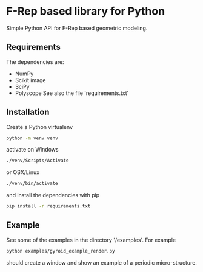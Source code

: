 # F-Rep based library for Python 
Simple Python API for F-Rep based geometric modeling. 

## Requirements 
The dependencies are: 
- NumPy
- Scikit image
- SciPy
- Polyscope
See also the file 'requirements.txt'

## Installation 
Create a Python virtualenv
```bash
python -m venv venv
```
activate on Windows
```bash
./venv/Scripts/Activate
```
or OSX/Linux
```bash
./venv/bin/activate
```
and install the dependencies with pip
```bash
pip install -r requirements.txt
```

## Example 
See some of the examples in the directory '/examples'. For example
```bash
python examples/gyroid_example_render.py
```
should create a window and show an example of a periodic micro-structure. 
